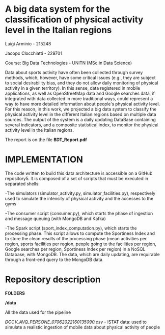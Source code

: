 # A big data system for the classification of physical activity level in the Italian regions

Luigi Arminio - 215248

Jacopo Clocchiatti - 229701

Course: Big Data Technologies - UNITN (MSc in Data Science)


Data about sports activity have often been collected through survey methods, which, however, have some critical issues (e.g., they are subject to social desirability bias, and they do not allow daily monitoring of physical activity in a given territory). In this sense, data registered in mobile applications, as well as OpenStreetMap data and Google searches data, if integrated with data collected in more traditional ways, could represent a way to have more detailed information about people's physical activity level. For this reason, in this work, we projected a big data system to classify the physical activity level in the different Italian regions based on multiple data sources. The output of the system is a daily updating DataBase containing several indicators, and a composite statistical index, to monitor the physical activity level in the Italian regions.

The report is on the file **BDT_Report.pdf**
 

# IMPLEMENTATION
The code written to build this data architecture is accessible on a GitHub repository5. It is composed of a set of scripts that must be executed in separated shells:

-The simulators (simulator_activity.py, simulator_facilities.py), respectively used to simulate the intensity of physical activity and the accesses to the gyms

-The consumer script (consumer.py), which starts the phase of ingestion and message queuing (with MongoDB and Kafka)

-The Spark script (sport_index_computation.py), which starts the processing phase. This script allows to compute the Sportiness Index and to store the clean results of the processing phase (mean activities per region, sports facilities per region, people going to the facilities per region, Google searches per region, Sportiness Index per region) in a NoSQL Database, with MongoDB. The data, which are daily updating, are requirable through a front-end query to the MongoDB data.

# Repository description

**FOLDERS**

**/data**

All the data used for the pipeline

*DCCV_AVQ_PERSONE_07062022160135090.csv* - ISTAT data: used to simulate a realistic ingestion of mobile data about physical activity of people
